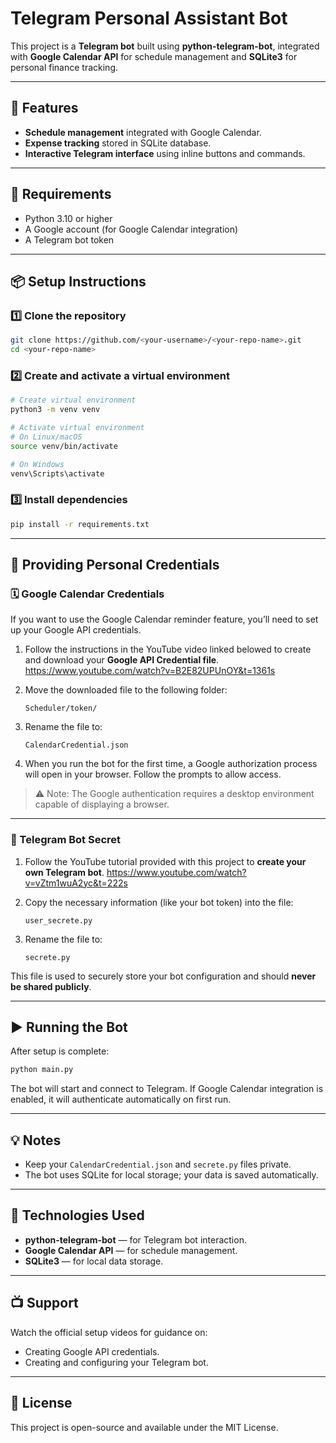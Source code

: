 # Telegram Personal Assistant Bot

This project is a **Telegram bot** built using **python-telegram-bot**, integrated with **Google Calendar API** for schedule management and **SQLite3** for personal finance tracking.

---

## 🚀 Features

* **Schedule management** integrated with Google Calendar.
* **Expense tracking** stored in SQLite database.
* **Interactive Telegram interface** using inline buttons and commands.

---

## 🧩 Requirements

* Python 3.10 or higher
* A Google account (for Google Calendar integration)
* A Telegram bot token

---

## 📦 Setup Instructions

### 1️⃣ Clone the repository

```bash
git clone https://github.com/<your-username>/<your-repo-name>.git
cd <your-repo-name>
```

### 2️⃣ Create and activate a virtual environment

```bash
# Create virtual environment
python3 -m venv venv

# Activate virtual environment
# On Linux/macOS
source venv/bin/activate

# On Windows
venv\Scripts\activate
```

### 3️⃣ Install dependencies

```bash
pip install -r requirements.txt
```

---

## 🔐 Providing Personal Credentials

### 🗓️ Google Calendar Credentials

If you want to use the Google Calendar reminder feature, you’ll need to set up your Google API credentials.

1. Follow the instructions in the YouTube video linked belowed to create and download your **Google API Credential file**. 
https://www.youtube.com/watch?v=B2E82UPUnOY&t=1361s

2. Move the downloaded file to the following folder:

   ```
   Scheduler/token/
   ```
3. Rename the file to:

   ```
   CalendarCredential.json
   ```
4. When you run the bot for the first time, a Google authorization process will open in your browser. Follow the prompts to allow access.

> ⚠️ Note: The Google authentication requires a desktop environment capable of displaying a browser.

---

### 🤖 Telegram Bot Secret

1. Follow the YouTube tutorial provided with this project to **create your own Telegram bot**.
https://www.youtube.com/watch?v=vZtm1wuA2yc&t=222s

2. Copy the necessary information (like your bot token) into the file:

   ```
   user_secrete.py
   ```
3. Rename the file to:

   ```
   secrete.py
   ```

This file is used to securely store your bot configuration and should **never be shared publicly**.

---

## ▶️ Running the Bot

After setup is complete:

```bash
python main.py
```

The bot will start and connect to Telegram. If Google Calendar integration is enabled, it will authenticate automatically on first run.

---

## 💡 Notes

* Keep your `CalendarCredential.json` and `secrete.py` files private.
* The bot uses SQLite for local storage; your data is saved automatically.

---

## 🧠 Technologies Used

* **python-telegram-bot** — for Telegram bot interaction.
* **Google Calendar API** — for schedule management.
* **SQLite3** — for local data storage.

---

## 📺 Support

Watch the official setup videos for guidance on:

* Creating Google API credentials.
* Creating and configuring your Telegram bot.

---

## 📝 License

This project is open-source and available under the MIT License.
